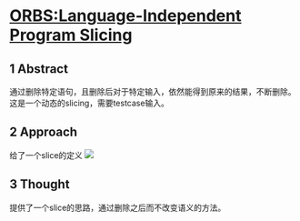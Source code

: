 # [ORBS:Language-Independent Program Slicing]([./pdf/ORBS.pdf](http://www0.cs.ucl.ac.uk/staff/j.krinke/publications/fse14.pdf))

## 1 Abstract

通过删除特定语句，且删除后对于特定输入，依然能得到原来的结果，不断删除。这是一个动态的slicing，需要testcase输入。

## 2 Approach

给了一个slice的定义
![](https://i.loli.net/2019/09/25/P4LxGo2lAp75TE3.png)


## 3 Thought

提供了一个slice的思路，通过删除之后而不改变语义的方法。